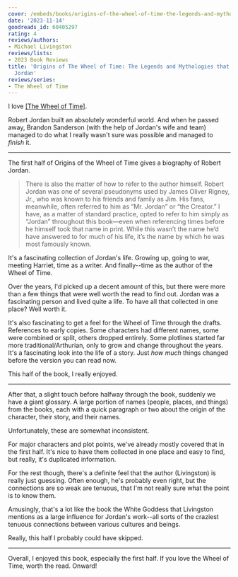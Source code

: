 ```yaml
---
cover: /embeds/books/origins-of-the-wheel-of-time-the-legends-and-mythologies-that-inspired-robert-jordan.jpg
date: '2023-11-14'
goodreads_id: 60405297
rating: 4
reviews/authors:
- Michael Livingston
reviews/lists:
- 2023 Book Reviews
title: 'Origins of The Wheel of Time: The Legends and Mythologies that Inspired Robert
  Jordan'
reviews/series:
- The Wheel of Time
---
```

I love [[The Wheel of Time]](). 

Robert Jordan built an absolutely wonderful world. And when he passed away, Brandon Sanderson (with the help of Jordan's wife and team) managed to do what I really wasn't sure was possible and managed to *finish* it. 

<!--more-->

- - - - - 

The first half of Origins of the Wheel of Time gives a biography of Robert Jordan.

> There is also the matter of how to refer to the author himself. Robert Jordan was one of several pseudonyms used by James Oliver Rigney, Jr., who was known to his friends and family as Jim. His fans, meanwhile, often referred to him as “Mr. Jordan” or “the Creator.” I have, as a matter of standard practice, opted to refer to him simply as “Jordan” throughout this book—even when referencing times before he himself took that name in print. While this wasn’t the name he’d have answered to for much of his life, it’s the name by which he was most famously known.

It's a fascinating collection of Jordan's life. Growing up, going to war, meeting Harriet, time as a writer. And finally--time as the author of the Wheel of Time. 

Over the years, I'd picked up a decent amount of this, but there were more than a few things that were well worth the read to find out. Jordan was a fascinating person and lived quite a life. To have all that collected in one place? Well worth it. 

It's also fascinating to get a feel for the Wheel of Time through the drafts. References to early copies. Some characters had different names, some were combined or split, others dropped entirely. Some plotlines started far more traditional/Arthurian, only to grow and change throughout the years. It's a fascinating look into the life of a story. Just *how much* things changed before the version you can read now. 

This half of the book, I really enjoyed. 

- - - - - 

After that, a slight touch before halfway through the book, suddenly we have a giant glossary. A large portion of names (people, places, and things) from the books, each with a quick paragraph or two about the origin of the character, their story, and their names. 

Unfortunately, these are somewhat inconsistent. 

For major characters and plot points, we've already mostly covered that in the first half. It's nice to have them collected in one place and easy to find, but really, it's duplicated information. 

For the rest though, there's a definite feel that the author (Livingston) is really just guessing. Often enough, he's probably even right, but the connections are so weak are tenuous, that I'm not really sure what the point is to know them. 

Amusingly, that's a lot like the book the White Goddess that Livingston mentions as a large influence for Jordan's work--all sorts of the craziest tenuous connections between various cultures and beings. 

Really, this half I probably could have skipped. 

- - - - -

Overall, I enjoyed this book, especially the first half. If you love the Wheel of Time, worth the read. Onward!